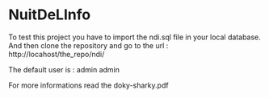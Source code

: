 NuitDeLInfo
===========

To test this project you have to import the ndi.sql file in your local database.
And then clone the repository and go to the url : http://locahost/the_repo/ndi/

The default user is :
admin
admin

For more informations read the doky-sharky.pdf